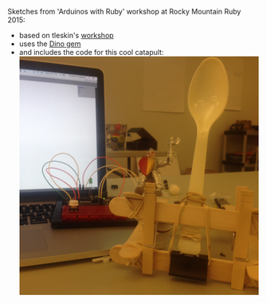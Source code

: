 Sketches from 'Arduinos with Ruby' workshop at Rocky Mountain Ruby 2015:
  - based on tleskin's [workshop](https://github.com/tleskin/rmr)
  - uses the [Dino gem](https://github.com/austinbv/dino)
  - and includes the code for this cool catapult: ![](/catapult.jpg)

